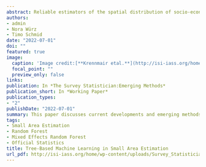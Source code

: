 ```yaml
---
abstract: Reliable estimators of the spatial distribution of socio-economic indicators are essential for evidence-based policy-making. As the accuracy of direct estimates from survey data decrease with spatially finer target levels, small area estimation approaches are promising. In this article, we outline new approaches that combine small area methodology with machine learning methods. The presented semi-parametric approach is promising as it avoids the assumptions of linear mixed models in contrast to classical small area models and builds on random forests. These tree-based machine learning predictors have the advantage of robustness against outliers and implicit model-selection. As for classical small area models, we account for hierarchically dependent data. We present point estimators applicable to full as well as aggregated auxiliary data access and outline their uncertainty measure. We compare methods based on a reproducible and illustrative example using open-source income data from Austria.
authors:
- admin
- Nora Würz
- Timo Schmid
date: "2022-07-01"
doi: ""
featured: true
image:
  caption: 'Image credit:[**Krennmair etal.**](http://isi-iass.org/home/services/the-survey-statistician/)'
  focal_point: ""
  preview_only: false
links:
publication: In *The Survey Statistician:Emerging Methods*
publication_short: In *Working Paper*
publication_types:
- "2"
publishDate: "2022-07-01"
summary: This paper discusses current developments and emerging methods for official statistics concerning the use of random forests for poverty mapping and small area estimation.
tags:
- Small Area Estimation
- Random Forest
- Mixed Effects Random Forest
- Official Statistics
title: Tree-Based Machine Learning in Small Area Estimation
url_pdf: http://isi-iass.org/home/wp-content/uploads/Survey_Statistician_2022_July_N86_03.pdf
---
```


